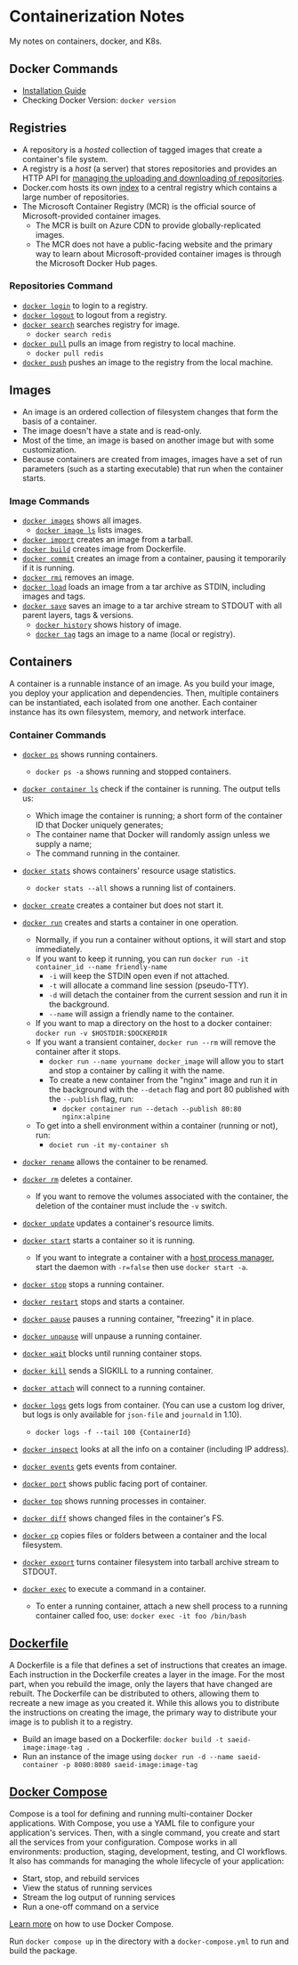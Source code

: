 # Containerization Notes
My notes on containers, docker, and K8s.

## Docker Commands
- [Installation Guide](https://docs.docker.com/engine/install/ubuntu/)
- Checking Docker Version: `docker version`

## Registries
* A repository is a *hosted* collection of tagged images that create a container's file system. 
* A registry is a *host* (a server) that stores repositories and provides an HTTP API for [managing the uploading and downloading of repositories](https://docs.docker.com/engine/tutorials/dockerrepos/).
* Docker.com hosts its own [index](https://hub.docker.com/) to a central registry which contains a large number of repositories.
* The Microsoft Container Registry (MCR) is the official source of Microsoft-provided container images.
    * The MCR is built on Azure CDN to provide globally-replicated images.
    * The MCR does not have a public-facing website and the primary way to learn about Microsoft-provided container images is through the Microsoft Docker Hub pages.

### Repositories Command
- [`docker login`](https://docs.docker.com/engine/reference/commandline/login) to login to a registry.
- [`docker logout`](https://docs.docker.com/engine/reference/commandline/logout) to logout from a registry.
- [`docker search`](https://docs.docker.com/engine/reference/commandline/search) searches registry for image.
   - `docker search redis` 
- [`docker pull`](https://docs.docker.com/engine/reference/commandline/pull) pulls an image from registry to local machine.
   - `docker pull redis`
- [`docker push`](https://docs.docker.com/engine/reference/commandline/push) pushes an image to the registry from the local machine.

## Images
* An image is an ordered collection of filesystem changes that form the basis of a container.
* The image doesn't have a state and is read-only.
* Most of the time, an image is based on another image but with some customization.
* Because containers are created from images, images have a set of run parameters (such as a starting executable) that run when the container starts.

### Image Commands
- [`docker images`](https://docs.docker.com/engine/reference/commandline/images) shows all images.
    - [`docker image ls`](https://docs.docker.com/engine/reference/commandline/image_ls/) lists images.
- [`docker import`](https://docs.docker.com/engine/reference/commandline/import) creates an image from a tarball.
- [`docker build`](https://docs.docker.com/engine/reference/commandline/build) creates image from Dockerfile.
- [`docker commit`](https://docs.docker.com/engine/reference/commandline/commit) creates an image from a container, pausing it temporarily if it is running.
- [`docker rmi`](https://docs.docker.com/engine/reference/commandline/rmi) removes an image.
- [`docker load`](https://docs.docker.com/engine/reference/commandline/load) loads an image from a tar archive as STDIN, including images and tags.
- [`docker save`](https://docs.docker.com/engine/reference/commandline/save) saves an image to a tar archive stream to STDOUT with all parent layers, tags & versions.
    - [`docker history`](https://docs.docker.com/engine/reference/commandline/history) shows history of image.
    - [`docker tag`](https://docs.docker.com/engine/reference/commandline/tag) tags an image to a name (local or registry).

## Containers
A container is a runnable instance of an image. As you build your image, you deploy your application and dependencies. Then, multiple containers can be instantiated, each isolated from one another. Each container instance has its own filesystem, memory, and network interface.

### Container Commands
- [`docker ps`](https://docs.docker.com/engine/reference/commandline/ps) shows running containers.
   - `docker ps -a` shows running and stopped containers.
- [`docker container ls`](https://docs.docker.com/engine/reference/commandline/container_ls/) check if the container is running. The output tells us:
  - Which image the container is running; a short form of the container ID that Docker uniquely generates;
  - The container name that Docker will randomly assign unless we supply a name;
  - The command running in the container.
- [`docker stats`](https://docs.docker.com/engine/reference/commandline/stats) shows containers' resource usage statistics.
   - `docker stats --all` shows a running list of containers.
- [`docker create`](https://docs.docker.com/engine/reference/commandline/create) creates a container but does not start it.
- [`docker run`](https://docs.docker.com/engine/reference/commandline/run) creates and starts a container in one operation.
  - Normally, if you run a container without options, it will start and stop immediately.
  - If you want to keep it running, you can run `docker run -it container_id --name friendly-name`
    - `-i` will keep the STDIN open even if not attached.
    - `-t` will allocate a command line session (pseudo-TTY).
    - `-d` will detach the container from the current session and run it in the background.
    - `--name` will assign a friendly name to the container.
  - If you want to map a directory on the host to a docker container: `docker run -v $HOSTDIR:$DOCKERDIR`
  - If you want a transient container, `docker run --rm` will remove the container after it stops.
    - `docker run --name yourname docker_image` will allow you to start and stop a container by calling it with the name.
    - To create a new container from the "nginx" image and run it in the background with the `--detach` flag and port 80 published with the `--publish` flag, run:
      - `docker container run --detach --publish 80:80 nginx:alpine`
   - To get into a shell environment within a container (running or not), run:
      - `dociet run -it my-container sh`
- [`docker rename`](https://docs.docker.com/engine/reference/commandline/rename/) allows the container to be renamed.
- [`docker rm`](https://docs.docker.com/engine/reference/commandline/rm) deletes a container.
  - If you want to remove the volumes associated with the container, the deletion of the container must include the `-v` switch.
- [`docker update`](https://docs.docker.com/engine/reference/commandline/update/) updates a container's resource limits.
- [`docker start`](https://docs.docker.com/engine/reference/commandline/start) starts a container so it is running.
  - If you want to integrate a container with a [host process manager](https://docs.docker.com/engine/admin/host_integration/), start the daemon with `-r=false` then use `docker start -a`.
- [`docker stop`](https://docs.docker.com/engine/reference/commandline/stop) stops a running container.
- [`docker restart`](https://docs.docker.com/engine/reference/commandline/restart) stops and starts a container.
- [`docker pause`](https://docs.docker.com/engine/reference/commandline/pause/) pauses a running container, "freezing" it in place.
- [`docker unpause`](https://docs.docker.com/engine/reference/commandline/unpause/) will unpause a running container.
- [`docker wait`](https://docs.docker.com/engine/reference/commandline/wait) blocks until running container stops.
- [`docker kill`](https://docs.docker.com/engine/reference/commandline/kill) sends a SIGKILL to a running container.
- [`docker attach`](https://docs.docker.com/engine/reference/commandline/attach) will connect to a running container.
- [`docker logs`](https://docs.docker.com/engine/reference/commandline/logs) gets logs from container. (You can use a custom log driver, but logs is only available for `json-file` and `journald` in 1.10).
   - `docker logs -f --tail 100 {ContainerId}`
- [`docker inspect`](https://docs.docker.com/engine/reference/commandline/inspect) looks at all the info on a container (including IP address).
- [`docker events`](https://docs.docker.com/engine/reference/commandline/events) gets events from container.
- [`docker port`](https://docs.docker.com/engine/reference/commandline/port) shows public facing port of container.
- [`docker top`](https://docs.docker.com/engine/reference/commandline/top) shows running processes in container.

- [`docker diff`](https://docs.docker.com/engine/reference/commandline/diff) shows changed files in the container's FS.
- [`docker cp`](https://docs.docker.com/engine/reference/commandline/cp) copies files or folders between a container and the local filesystem.
- [`docker export`](https://docs.docker.com/engine/reference/commandline/export) turns container filesystem into tarball archive stream to STDOUT.
- [`docker exec`](https://docs.docker.com/engine/reference/commandline/exec) to execute a command in a container.
  - To enter a running container, attach a new shell process to a running container called foo, use: `docker exec -it foo /bin/bash`

## [Dockerfile](https://docs.docker.com/engine/reference/builder/)
A Dockerfile is a file that defines a set of instructions that creates an image. Each instruction in the Dockerfile creates a layer in the image. For the most part, when you rebuild the image, only the layers that have changed are rebuilt. The Dockerfile can be distributed to others, allowing them to recreate a new image as you created it. While this allows you to distribute the instructions on creating the image, the primary way to distribute your image is to publish it to a registry.

- Build an image based on a Dockerfile: `docker build -t saeid-image:image-tag .`
- Run an instance of the image using `docker run -d --name saeid-container -p 8080:8080 saeid-image:image-tag`

## [Docker Compose](https://docs.docker.com/compose/)
Compose is a tool for defining and running multi-container Docker applications. With Compose, you use a YAML file to configure your application's services. Then, with a single command, you create and start all the services from your configuration.
Compose works in all environments: production, staging, development, testing, and CI workflows. It also has commands for managing the whole lifecycle of your application:
- Start, stop, and rebuild services
- View the status of running services
- Stream the log output of running services
- Run a one-off command on a service

[Learn more](https://docs.docker.com/compose/gettingstarted/) on how to use Docker Compose.

Run `docker compose up` in the directory with a `docker-compose.yml` to run and build the package.
